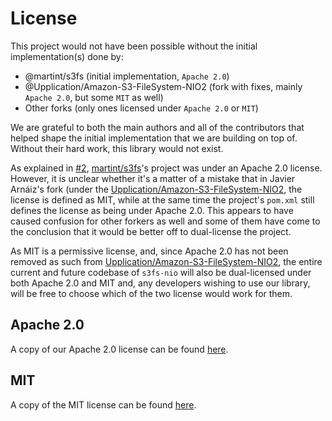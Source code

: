 # License

This project would not have been possible without the initial implementation(s) done by:
 
 * @martint/s3fs (initial implementation, `Apache 2.0`)  
 * @Upplication/Amazon-S3-FileSystem-NIO2 (fork with fixes, mainly `Apache 2.0`, but some `MIT` as well)
 * Other forks (only ones licensed under `Apache 2.0` or `MIT`)

We are grateful to both the main authors and all of the contributors that helped shape the initial implementation
that we are building on top of. Without their hard work, this library would not exist.

As explained in [#2](https://github.com/carlspring/s3fs-nio/issues/2), [martint/s3fs]'s project was under an Apache 2.0
license. However, it is unclear whether it's a matter of a mistake that in Javier Arnáiz's fork (under the
[Upplication/Amazon-S3-FileSystem-NIO2], the license is defined as MIT, while at the same time the project's `pom.xml`
still defines the license as being under Apache 2.0. This appears to have caused confusion for other forkers as well
and some of them have come to the conclusion that it would be better off to dual-license the project.

As MIT is a permissive license, and, since Apache 2.0 has not been removed as such from
[Upplication/Amazon-S3-FileSystem-NIO2], the entire current and future codebase of `s3fs-nio` will also be dual-licensed
under both Apache 2.0 and MIT and, any developers wishing to use our library, will be free to choose which of the two
license would work for them. 

## Apache 2.0

A copy of our Apache 2.0 license can be found [here](https://github.com/carlspring/s3fs-nio2/blob/master/LICENSE.Apache-2.0.md).

## MIT

A copy of the MIT license can be found [here](https://github.com/carlspring/s3fs-nio2/blob/master/LICENSE.MIT.md).


[martint/s3fs]: https://github.com/martint/s3fs
[Upplication/Amazon-S3-FileSystem-NIO2]: https://github.com/Upplication/Amazon-S3-FileSystem-NIO2
